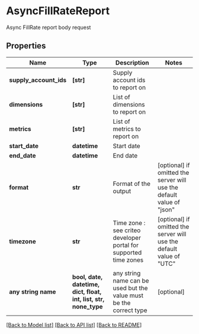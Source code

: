# AsyncFillRateReport

Async FillRate report body request

## Properties
Name | Type | Description | Notes
------------ | ------------- | ------------- | -------------
**supply_account_ids** | **[str]** | Supply account ids to report on | 
**dimensions** | **[str]** | List of dimensions to report on | 
**metrics** | **[str]** | List of metrics to report on | 
**start_date** | **datetime** | Start date | 
**end_date** | **datetime** | End date | 
**format** | **str** | Format of the output | [optional]  if omitted the server will use the default value of "json"
**timezone** | **str** | Time zone : see criteo developer portal for supported time zones | [optional]  if omitted the server will use the default value of "UTC"
**any string name** | **bool, date, datetime, dict, float, int, list, str, none_type** | any string name can be used but the value must be the correct type | [optional]

[[Back to Model list]](../README.md#documentation-for-models) [[Back to API list]](../README.md#documentation-for-api-endpoints) [[Back to README]](../README.md)


